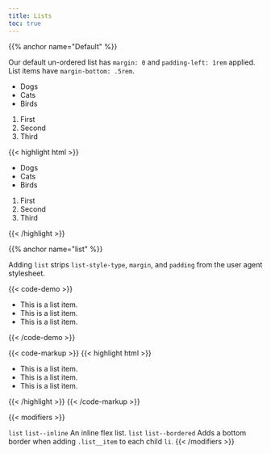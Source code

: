 ```yaml
---
title: Lists
toc: true
---
```


{{% anchor name="Default" %}}

Our default un-ordered list has `margin: 0` and `padding-left: 1rem` applied. List items have `margin-bottom: .5rem`.

<ul>
  <li>Dogs</li>
  <li>Cats</li>
  <li>Birds</li>
</ul>
<div class="my-3"></div>
<ol>
  <li>First</li>
  <li>Second</li>
  <li>Third</li>
</ol>

<div class="mt-3 mb-4">
{{< highlight html >}}
<!-- Unordered List -->
<ul>
  <li>Dogs</li>
  <li>Cats</li>
  <li>Birds</li>
</ul>

<!-- Ordered List -->
<ol>
  <li>First</li>
  <li>Second</li>
  <li>Third</li>
</ol>
{{< /highlight >}}
</div>


{{% anchor name="list" %}}

Adding `list` strips `list-style-type`, `margin`, and `padding` from the user agent stylesheet.

{{< code-demo >}}
<ul class="list">
  <li>This is a list item.</li>
  <li>This is a list item.</li>
  <li>This is a list item.</li>
</ul>
{{< /code-demo >}}

{{< code-markup >}}
{{< highlight html >}}
<ul class="list">
   <li>This is a list item.</li>
   <li>This is a list item.</li>
   <li>This is a list item.</li>
 </ul>
{{< /highlight >}}
{{< /code-markup >}}

{{< modifiers >}}
<tr>
  <td data-label="Base">
    <code>list</code>
  </td>
  <td data-label="Modifier">
    <code>list--inline</code>
  </td>
  <td data-label="Secondary Modifier">
    <i class="pi-ban" aria-hidden="true"></i>
  </td>
  <td data-label="Data Attribute">
    <i class="pi-ban" aria-hidden="true"></i>
  </td>
  <td data-label="Behavior">
    An inline flex list.
  </td>
</tr>
<tr>
  <td data-label="Base">
    <code>list</code>
  </td>
  <td data-label="Modifier">
    <code>list--bordered</code>
  </td>
  <td data-label="Secondary Modifier">
    <i class="pi-ban" aria-hidden="true"></i>
  </td>
  <td data-label="Data Attribute">
    <i class="pi-ban" aria-hidden="true"></i>
  </td>
  <td data-label="Behavior">
    Adds a bottom border when adding <code>.list__item</code> to each child <code>li</code>.
  </td>
</tr>
{{< /modifiers >}}